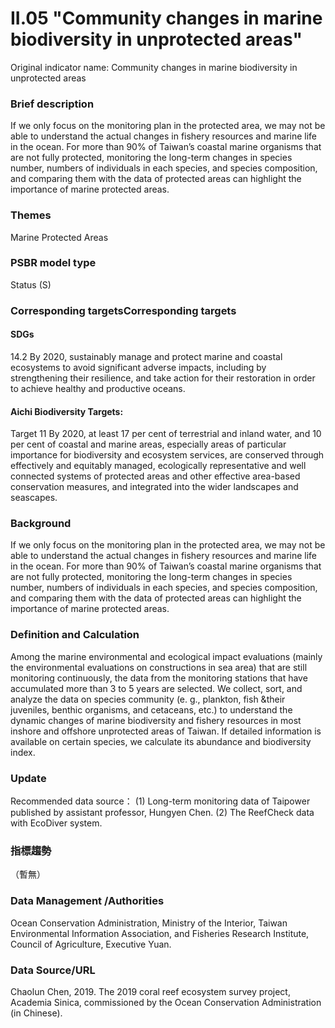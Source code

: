 # II.05 "Community changes in marine biodiversity in unprotected areas"
Original indicator name: Community changes in marine biodiversity in unprotected areas

<script type="text/javascript" src="http://cdn.mathjax.org/mathjax/latest/MathJax.js?config=TeX-AMS-MML_HTMLorMML"></script>

### Brief description
If we only focus on the monitoring plan in the protected area, we may not be able to understand the actual changes in fishery resources and marine life in the ocean. For more than 90% of Taiwan’s coastal marine organisms that are not fully protected, monitoring the long-term changes in species number, numbers of individuals in each species, and species composition, and comparing them with the data of protected areas can highlight the importance of marine protected areas.
### Themes
Marine Protected Areas
### PSBR model type
Status (S)
### Corresponding targetsCorresponding targets
#### SDGs
14.2 By 2020, sustainably manage and protect marine and coastal ecosystems to avoid significant adverse impacts, including by strengthening their resilience, and take action for their restoration in order to achieve healthy and productive oceans.
#### Aichi Biodiversity Targets:
Target 11 By 2020, at least 17 per cent of terrestrial and inland water, and 10 per cent of coastal and marine areas, especially areas of particular importance for biodiversity and ecosystem services, are conserved through effectively and equitably managed, ecologically representative and well connected systems of protected areas and other effective area-based conservation measures, and integrated into the wider landscapes and seascapes.
### Background
If we only focus on the monitoring plan in the protected area, we may not be able to understand the actual changes in fishery resources and marine life in the ocean. For more than 90% of Taiwan’s coastal marine organisms that are not fully protected, monitoring the long-term changes in species number, numbers of individuals in each species, and species composition, and comparing them with the data of protected areas can highlight the importance of marine protected areas.
### Definition and Calculation
Among the marine environmental and ecological impact evaluations (mainly the environmental evaluations on constructions in sea area) that are still monitoring continuously, the data from the monitoring stations that have accumulated more than 3 to 5 years are selected. We collect, sort, and analyze the data on species community (e. g., plankton, fish &their juveniles, benthic organisms, and cetaceans, etc.) to understand the dynamic changes of marine biodiversity and fishery resources in most inshore and offshore unprotected areas of Taiwan. If detailed information is available on certain species, we calculate its abundance and biodiversity index.
### Update
Recommended data source： (1) Long-term monitoring data of Taipower published by assistant professor, Hungyen Chen. (2) The ReefCheck data with EcoDiver system.
### 指標趨勢
（暫無）
### Data Management /Authorities
Ocean Conservation Administration, Ministry of the Interior, Taiwan Environmental Information Association, and Fisheries Research Institute, Council of Agriculture, Executive Yuan.
### Data Source/URL
Chaolun Chen, 2019. The 2019 coral reef ecosystem survey project, Academia Sinica, commissioned by the Ocean Conservation Administration (in Chinese).